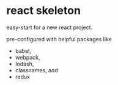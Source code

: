 # react skeleton
easy-start for a new react project. 

pre-configured with helpful packages like
* babel, 
* webpack, 
* lodash, 
* classnames, and 
* redux
